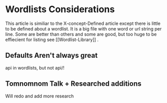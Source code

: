 # Wordlists Considerations
This article is similiar to the X-concept-Defined article except there is little to be defined about a wordlist. It is a big file with one word or url string per line. Some are better than others and some are good, but too huge to be effiecient for listing see [[Wordlist-Library]] .




## Defaults Aren't always great

api in wordlists, but not api/!


## Tomnomnom Talk + Researched additions

Will redo and add more research 